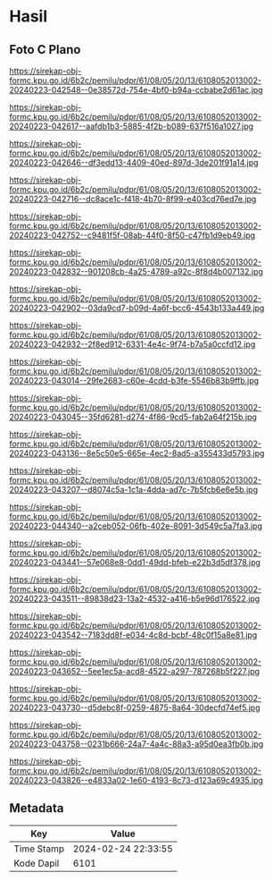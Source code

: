 # Hasil

## Foto C Plano

https://sirekap-obj-formc.kpu.go.id/6b2c/pemilu/pdpr/61/08/05/20/13/6108052013002-20240223-042548--0e38572d-754e-4bf0-b94a-ccbabe2d61ac.jpg

https://sirekap-obj-formc.kpu.go.id/6b2c/pemilu/pdpr/61/08/05/20/13/6108052013002-20240223-042617--aafdb1b3-5885-4f2b-b089-637f516a1027.jpg

https://sirekap-obj-formc.kpu.go.id/6b2c/pemilu/pdpr/61/08/05/20/13/6108052013002-20240223-042646--df3edd13-4409-40ed-897d-3de201f91a14.jpg

https://sirekap-obj-formc.kpu.go.id/6b2c/pemilu/pdpr/61/08/05/20/13/6108052013002-20240223-042716--dc8ace1c-f418-4b70-8f99-e403cd76ed7e.jpg

https://sirekap-obj-formc.kpu.go.id/6b2c/pemilu/pdpr/61/08/05/20/13/6108052013002-20240223-042752--c9481f5f-08ab-44f0-8f50-c47fb1d9eb49.jpg

https://sirekap-obj-formc.kpu.go.id/6b2c/pemilu/pdpr/61/08/05/20/13/6108052013002-20240223-042832--901208cb-4a25-4789-a92c-8f8d4b007132.jpg

https://sirekap-obj-formc.kpu.go.id/6b2c/pemilu/pdpr/61/08/05/20/13/6108052013002-20240223-042902--03da9cd7-b09d-4a6f-bcc6-4543b133a449.jpg

https://sirekap-obj-formc.kpu.go.id/6b2c/pemilu/pdpr/61/08/05/20/13/6108052013002-20240223-042932--2f8ed912-6331-4e4c-9f74-b7a5a0ccfd12.jpg

https://sirekap-obj-formc.kpu.go.id/6b2c/pemilu/pdpr/61/08/05/20/13/6108052013002-20240223-043014--29fe2683-c60e-4cdd-b3fe-5546b83b9ffb.jpg

https://sirekap-obj-formc.kpu.go.id/6b2c/pemilu/pdpr/61/08/05/20/13/6108052013002-20240223-043045--35fd6281-d274-4f86-9cd5-fab2a64f215b.jpg

https://sirekap-obj-formc.kpu.go.id/6b2c/pemilu/pdpr/61/08/05/20/13/6108052013002-20240223-043136--8e5c50e5-665e-4ec2-8ad5-a355433d5793.jpg

https://sirekap-obj-formc.kpu.go.id/6b2c/pemilu/pdpr/61/08/05/20/13/6108052013002-20240223-043207--d8074c5a-1c1a-4dda-ad7c-7b5fcb6e6e5b.jpg

https://sirekap-obj-formc.kpu.go.id/6b2c/pemilu/pdpr/61/08/05/20/13/6108052013002-20240223-044340--a2ceb052-06fb-402e-8091-3d549c5a7fa3.jpg

https://sirekap-obj-formc.kpu.go.id/6b2c/pemilu/pdpr/61/08/05/20/13/6108052013002-20240223-043441--57e068e8-0dd1-49dd-bfeb-e22b3d5df378.jpg

https://sirekap-obj-formc.kpu.go.id/6b2c/pemilu/pdpr/61/08/05/20/13/6108052013002-20240223-043511--89838d23-13a2-4532-a416-b5e96d176522.jpg

https://sirekap-obj-formc.kpu.go.id/6b2c/pemilu/pdpr/61/08/05/20/13/6108052013002-20240223-043542--7183dd8f-e034-4c8d-bcbf-48c0f15a8e81.jpg

https://sirekap-obj-formc.kpu.go.id/6b2c/pemilu/pdpr/61/08/05/20/13/6108052013002-20240223-043652--5ee1ec5a-acd8-4522-a297-787268b5f227.jpg

https://sirekap-obj-formc.kpu.go.id/6b2c/pemilu/pdpr/61/08/05/20/13/6108052013002-20240223-043730--d5debc8f-0259-4875-8a64-30decfd74ef5.jpg

https://sirekap-obj-formc.kpu.go.id/6b2c/pemilu/pdpr/61/08/05/20/13/6108052013002-20240223-043758--0231b666-24a7-4a4c-88a3-a95d0ea3fb0b.jpg

https://sirekap-obj-formc.kpu.go.id/6b2c/pemilu/pdpr/61/08/05/20/13/6108052013002-20240223-043826--e4833a02-1e60-4193-8c73-d123a69c4935.jpg


## Metadata

| Key        | Value               |
| ---------- | ------------------- |
| Time Stamp | 2024-02-24 22:33:55 |
| Kode Dapil | 6101                |



